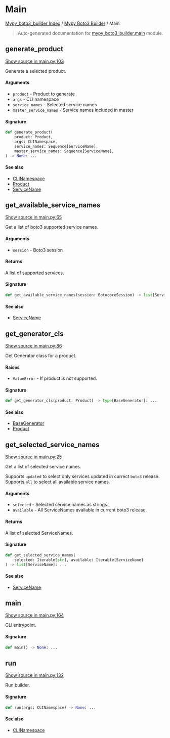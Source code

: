 # Main

[Mypy_boto3_builder Index](../README.md#mypy_boto3_builder-index) / [Mypy Boto3 Builder](./index.md#mypy-boto3-builder) / Main

> Auto-generated documentation for [mypy_boto3_builder.main](https://github.com/youtype/mypy_boto3_builder/blob/main/mypy_boto3_builder/main.py) module.

## generate_product

[Show source in main.py:103](https://github.com/youtype/mypy_boto3_builder/blob/main/mypy_boto3_builder/main.py#L103)

Generate a selected product.

#### Arguments

- `product` - Product to generate
- `args` - CLI namespace
- `service_names` - Selected service names
- `master_service_names` - Service names included in master

#### Signature

```python
def generate_product(
    product: Product,
    args: CLINamespace,
    service_names: Sequence[ServiceName],
    master_service_names: Sequence[ServiceName],
) -> None: ...
```

#### See also

- [CLINamespace](./cli_parser.md#clinamespace)
- [Product](enums/product.md#product)
- [ServiceName](./service_name.md#servicename)



## get_available_service_names

[Show source in main.py:65](https://github.com/youtype/mypy_boto3_builder/blob/main/mypy_boto3_builder/main.py#L65)

Get a list of boto3 supported service names.

#### Arguments

- `session` - Boto3 session

#### Returns

A list of supported services.

#### Signature

```python
def get_available_service_names(session: BotocoreSession) -> list[ServiceName]: ...
```

#### See also

- [ServiceName](./service_name.md#servicename)



## get_generator_cls

[Show source in main.py:86](https://github.com/youtype/mypy_boto3_builder/blob/main/mypy_boto3_builder/main.py#L86)

Get Generator class for a product.

#### Raises

- `ValueError` - If product is not supported.

#### Signature

```python
def get_generator_cls(product: Product) -> type[BaseGenerator]: ...
```

#### See also

- [BaseGenerator](generators/base_generator.md#basegenerator)
- [Product](enums/product.md#product)



## get_selected_service_names

[Show source in main.py:25](https://github.com/youtype/mypy_boto3_builder/blob/main/mypy_boto3_builder/main.py#L25)

Get a list of selected service names.

Supports `updated` to select only services updated in currect `boto3` release.
Supports `all` to select all available service names.

#### Arguments

- `selected` - Selected service names as strings.
- `available` - All ServiceNames available in current boto3 release.

#### Returns

A list of selected ServiceNames.

#### Signature

```python
def get_selected_service_names(
    selected: Iterable[str], available: Iterable[ServiceName]
) -> list[ServiceName]: ...
```

#### See also

- [ServiceName](./service_name.md#servicename)



## main

[Show source in main.py:164](https://github.com/youtype/mypy_boto3_builder/blob/main/mypy_boto3_builder/main.py#L164)

CLI entrypoint.

#### Signature

```python
def main() -> None: ...
```



## run

[Show source in main.py:132](https://github.com/youtype/mypy_boto3_builder/blob/main/mypy_boto3_builder/main.py#L132)

Run builder.

#### Signature

```python
def run(args: CLINamespace) -> None: ...
```

#### See also

- [CLINamespace](./cli_parser.md#clinamespace)
